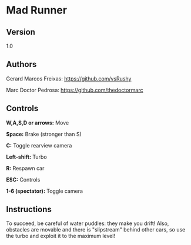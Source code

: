 # Mad Runner

## Version

1.0

## Authors

Gerard Marcos Freixas: 
https://github.com/vsRushy

Marc Doctor Pedrosa: 
https://github.com/thedoctormarc

## Controls

**W,A,S,D or arrows:** Move

**Space:** Brake (stronger than S)

**C:** Toggle rearview camera

**Left-shift:** Turbo

**R:** Respawn car

**ESC:** Controls

**1-6 (spectator):** Toggle camera

## Instructions

To succeed, be careful of water puddles: they make you drift! Also, obstacles are movable and there is "slipstream" behind other cars, so use the turbo and exploit it to the maximum level!
